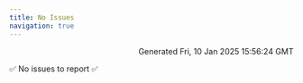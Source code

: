 ```yaml
---
title: No Issues
navigation: true
---
```


<p style="text-align:right;color:#cccs">
Generated Fri, 10 Jan 2025 15:56:24 GMT
</p>
<p>✅ No issues to report ✅</p>



